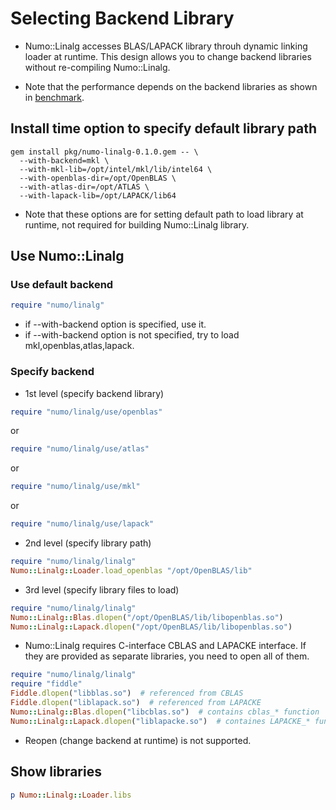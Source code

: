 # Selecting Backend Library

* Numo::Linalg accesses BLAS/LAPACK library throuh dynamic linking
  loader at runtime.  This design allows you to change backend
  libraries without re-compiling Numo::Linalg.

* Note that the performance depends on the backend libraries as shown in
  [benchmark](https://github.com/ruby-numo/numo-linalg/tree/master/bench).

## Install time option to specify default library path

    gem install pkg/numo-linalg-0.1.0.gem -- \
      --with-backend=mkl \
      --with-mkl-lib=/opt/intel/mkl/lib/intel64 \
      --with-openblas-dir=/opt/OpenBLAS \
      --with-atlas-dir=/opt/ATLAS \
      --with-lapack-lib=/opt/LAPACK/lib64

* Note that these options are for setting default path to load library
  at runtime, not required for building Numo::Linalg library.

## Use Numo::Linalg

### Use default backend

```ruby
require "numo/linalg"
```

* if --with-backend option is specified, use it.
* if --with-backend option is not specified, try to load mkl,openblas,atlas,lapack.

### Specify backend

* 1st level (specify backend library)

```ruby
require "numo/linalg/use/openblas"
```
or
```ruby
require "numo/linalg/use/atlas"
```
or
```ruby
require "numo/linalg/use/mkl"
```
or
```ruby
require "numo/linalg/use/lapack"
```

* 2nd level (specify library path)

```ruby
require "numo/linalg/linalg"
Numo::Linalg::Loader.load_openblas "/opt/OpenBLAS/lib"
```

* 3rd level (specify library files to load)

```ruby
require "numo/linalg/linalg"
Numo::Linalg::Blas.dlopen("/opt/OpenBLAS/lib/libopenblas.so")
Numo::Linalg::Lapack.dlopen("/opt/OpenBLAS/lib/libopenblas.so")
```

* Numo::Linalg requires C-interface CBLAS and LAPACKE interface.
  If they are provided as separate libraries,
  you need to open all of them.

```ruby
require "numo/linalg/linalg"
require "fiddle"
Fiddle.dlopen("libblas.so")  # referenced from CBLAS
Fiddle.dlopen("liblapack.so")  # referenced from LAPACKE
Numo::Linalg::Blas.dlopen("libcblas.so")  # contains cblas_* function
Numo::Linalg::Lapack.dlopen("liblapacke.so")  # containes LAPACKE_* function
```

* Reopen (change backend at runtime) is not supported.

## Show libraries

```ruby
p Numo::Linalg::Loader.libs
```

